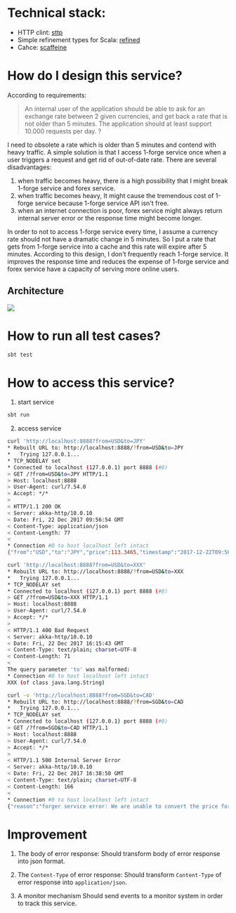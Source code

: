 # Technical stack:
* HTTP clint: [sttp](https://github.com/softwaremill/sttp)
* Simple refinement types for Scala: [refined
](https://github.com/fthomas/refined)
* Cahce: [scaffeine
](https://github.com/blemale/scaffeine) 

# How do I design this service?
According to requirements:
> An internal user of the application should be able to ask for an exchange rate between 2 given currencies, and get back a rate that is not older than 5 minutes. The application should at least support 10.000 requests per day.
?

I need to obsolete a rate which is older than 5 minutes and contend with heavy traffic.
A simple solution is that I access 1-forge service once when a user triggers a request and get rid of out-of-date rate.
There are several disadvantages: 
1. when traffic becomes heavy, there is a high possibility that I  might break 1-forge service and forex service.
2. when traffic becomes heavy, It might cause the tremendous cost of 1-forge service because 1-forge service API isn't free.
3. when an internet connection is poor,  forex service might always return internal server error or the response time might become longer.

In order to not to access 1-forge service every time, I assume a currency rate should not have a dramatic change in 5 minutes. 
So I put a rate that gets from 1-forge service into a cache and this rate will expire after 5 minutes. 
According to this design, I don't frequently reach 1-forge service. 
It improves the response time and reduces the expense of 1-forge service and forex service have a capacity of serving more online users.

## Architecture
![](https://www.dropbox.com/s/75uaavfthwyg1ni/Forex.jpg?dl=0)   
                    
# How to run all test cases?
```scala
sbt test
```

# How to access this service?
1. start service
```scala
sbt run
```

2. access service
```bash
curl 'http://localhost:8888?from=USD&to=JPY'
* Rebuilt URL to: http://localhost:8888/?from=USD&to=JPY
*   Trying 127.0.0.1...
* TCP_NODELAY set
* Connected to localhost (127.0.0.1) port 8888 (#0)
> GET /?from=USD&to=JPY HTTP/1.1
> Host: localhost:8888
> User-Agent: curl/7.54.0
> Accept: */*
>
< HTTP/1.1 200 OK
< Server: akka-http/10.0.10
< Date: Fri, 22 Dec 2017 09:56:54 GMT
< Content-Type: application/json
< Content-Length: 77
<
* Connection #0 to host localhost left intact
{"from":"USD","to":"JPY","price":113.3465,"timestamp":"2017-12-22T09:56:48Z"}

curl 'http://localhost:8888?from=USD&to=XXX'
* Rebuilt URL to: http://localhost:8888/?from=USD&to=XXX
*   Trying 127.0.0.1...
* TCP_NODELAY set
* Connected to localhost (127.0.0.1) port 8888 (#0)
> GET /?from=USD&to=XXX HTTP/1.1
> Host: localhost:8888
> User-Agent: curl/7.54.0
> Accept: */*
>
< HTTP/1.1 400 Bad Request
< Server: akka-http/10.0.10
< Date: Fri, 22 Dec 2017 16:15:43 GMT
< Content-Type: text/plain; charset=UTF-8
< Content-Length: 71
<
The query parameter 'to' was malformed:
* Connection #0 to host localhost left intact
XXX (of class java.lang.String)

curl -v 'http://localhost:8888?from=SGD&to=CAD'
* Rebuilt URL to: http://localhost:8888/?from=SGD&to=CAD
*   Trying 127.0.0.1...
* TCP_NODELAY set
* Connected to localhost (127.0.0.1) port 8888 (#0)
> GET /?from=SGD&to=CAD HTTP/1.1
> Host: localhost:8888
> User-Agent: curl/7.54.0
> Accept: */*
>
< HTTP/1.1 500 Internal Server Error
< Server: akka-http/10.0.10
< Date: Fri, 22 Dec 2017 16:38:50 GMT
< Content-Type: text/plain; charset=UTF-8
< Content-Length: 166
<
* Connection #0 to host localhost left intact
{"reason":"forger service error: We are unable to convert the price for the given currencies.  If you need help, please email contact@1forge.com", "throwable":"None"}
```

# Improvement
1. The body of error response:
Should transform body of error response into json format.

2. The `Content-Type` of error response:
Should transform `Content-Type` of error response into `application/json`.

3. A monitor mechanism
Should send events to a monitor system in order to track this service. 